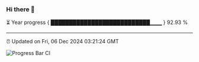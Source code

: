 ### Hi there 👋

⏳ Year progress { ███████████████████████████▁▁▁ } 92.93 %

---

⏰ Updated on Fri, 06 Dec 2024 03:21:24 GMT

![Progress Bar CI](https://github.com/IshwaranRudhara/GIT-ACTION/workflows/Progress%20Bar%20CI/badge.svg)
